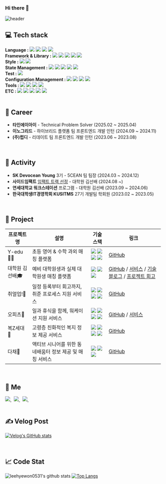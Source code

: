 ### Hi there 👋

![header](https://capsule-render.vercel.app/api?type=waving&customColorList=0,2,10&height=200&section=header&text=welcome🦝&fontSize=90)

<h2>💻 Tech stack</h2>

<div>
  <div>
    <b>Language : </b>
    <img src="https://img.shields.io/badge/HTML-E34F26?style=flat&logo=HTML5&logoColor=white"/>
    <img src="https://img.shields.io/badge/CSS-1572B6?style=flat&logo=CSS3&logoColor=white"/>
    <img src="https://img.shields.io/badge/JavaScript-f7df1e?style=flat&logo=JavaScript&logoColor=white"/>
    <img src="https://img.shields.io/badge/TypeScript-3178C6?style=flat&logo=TypeScript&logoColor=white"/>
    <br />
  </div>
  <div>
    <b>Framework & Library : </b>
    <img src="https://img.shields.io/badge/React-61DAFB?style=flat&logo=React&logoColor=white"/>
    <img src="https://img.shields.io/badge/Next.js-000000?style=flat&logo=Next.js&logoColor=white"/>
    <img src="https://img.shields.io/badge/React Native-61DAFB?style=flat&logo=React&logoColor=white" />
    <img src="https://img.shields.io/badge/Node.js-339933?style=flat&logo=Node.js&logoColor=white"/>
    <img src="https://img.shields.io/badge/Express-000000?style=flat&logo=Express&logoColor=white"/>
    <br />
  </div>
  <div>
    <b>Style : </b>
    <img src="https://img.shields.io/badge/styled-components-DB7093?style=flat&logo=styled-components&logoColor=white"/>
    <img src="https://img.shields.io/badge/tailwindcss-06B6D4?style=flat&logo=tailwindcss&logoColor=white"/>
    <br />
  </div>
  <div>
    <b>State Management : </b>
    <img src="https://img.shields.io/badge/React Query-FF4154?style=flat&logo=ReactQuery&logoColor=white"/>
    <img src="https://img.shields.io/badge/👻 Jotai-000000?style=flat&logo=Jotai&logoColor=white"/>
    <img src="https://img.shields.io/badge/🐻 Zustand-000000?style=flat&logo=Zustand&logoColor=white"/>
    <img src="https://img.shields.io/badge/Recoil-0075EB?style=flat&logo=Recoil&logoColor=white"/>
    <img src="https://img.shields.io/badge/MobX-FF9955?style=flat&logo=MobX&logoColor=white"/>
    <br />    
  </div>
  <div>
    <b>Test : </b>
    <img src="https://img.shields.io/badge/Storybook-FF4785?style=flat&logo=Storybook&logoColor=white"/>
  </div>
  <div>
    <b>Configuration Management : </b>
    <img src="https://img.shields.io/badge/Git-F05032?style=flat&logo=Git&logoColor=white"/>
    <img src="https://img.shields.io/badge/GitHub-181717?style=flat&logo=GitHub&logoColor=white"/>
    <img src="https://img.shields.io/badge/Bitbucket-0052CC?style=flat&logo=Bitbucket&logoColor=white"/>
    <img src="https://img.shields.io/badge/GitLab-FC6D26?style=flat&logo=GitLab&logoColor=white"/>
    <br />
  </div>
  <div>
    <b>Tools : </b>
    <img src="https://img.shields.io/badge/Vite-646CFF?style=flat&logo=Vite&logoColor=white"/>
    <img src="https://img.shields.io/badge/MySQL-4479A1?style=flat&logo=MySQL&logoColor=white"/>
    <img src="https://img.shields.io/badge/AWS-232F3E?style=flat&logo=AmazonAWS&logoColor=white"/>
    <img src="https://img.shields.io/badge/Jenkins-D24939?style=flat&logo=Jenkins&logoColor=white"/>
    <br />  
  </div>
  <div>
    <b>ETC : </b>
      <img src="https://img.shields.io/badge/Figma-F24E1E?style=flat&logo=Figma&logoColor=white"/>
      <img src="https://img.shields.io/badge/Slack-4A154B?style=flat&logo=Slack&logoColor=white"/>
      <img src="https://img.shields.io/badge/Notion-000000?style=flat&logo=Notion&logoColor=white"/>
      <img src="https://img.shields.io/badge/Jira-0052CC?style=flat&logo=Jira&logoColor=white"/>
      <img src="https://img.shields.io/badge/Confluence-172B4D?style=flat&logo=Confluence&logoColor=white"/>
    <br />  
  </div>
</div>

<br />

<h2> 💼 Career </h2>
<ul>
  <li><b>타인에이아이</b> - Technical Problem Solver (2025.02 ~ 2025.04)</li>
  <li><b>이노그리드</b> - 하이브리드 플랫폼 팀 프론트엔드 개발 인턴 (2024.09 ~ 2024.11)</li>
  <li><b>(주)럽디</b> - 리데이트 팀 프론트엔드 개발 인턴 (2023.06 ~ 2023.08)</li>
</ul>

<br />

<h2> 💫 Activity </h2>
<ul>
  <li><b>SK Devocean Young</b> 3기 - 5CEAN 팀 팀장 (2024.03 ~ 2024.12)</li>
  <li><b>사이드임팩트</b> <a href="https://brianimpact.org/program/3294/">임팩트 트랙 선정</a> - 대학원 김선배 (2024.08 ~)</li>
  <li><b>연세대학교 워크스테이션</b> 프로그램 - 대학원 김선배 (2023.09 ~ 2024.06)</li>
  <li><b>한국대학생IT경영학회 KUSITMS</b> 27기 개발팀 학회원 (2023.02 ~ 2023.05)</li>
</ul>

<br />

<h2>📜 Project</h2>

| 프로젝트명     | 설명                                                     | 기술 스택 | 링크 |
|----------------|----------------------------------------------------------|-----------|------|
| Y-edu👨‍🏫 | 초등 영어 & 수학 과외 매칭 플랫폼 | <img src="https://img.shields.io/badge/Next.js-000000?style=flat&logo=Next.js&logoColor=white"/> <img src="https://img.shields.io/badge/TypeScript-3178C6?style=flat&logo=TypeScript&logoColor=white"/> <img src="https://img.shields.io/badge/🐻 Zustand-000000?style=flat&logo=Zustand&logoColor=white"/> <img src="https://img.shields.io/badge/React Query-FF4154?style=flat&logo=ReactQuery&logoColor=white"/> | <a href="https://github.com/Y-edu/Y-edu-front">GitHub</a>
| 대학원 김선배🎓 | 예비 대학원생과 실제 대학원생 매칭 플랫폼                | <img src="https://img.shields.io/badge/Next.js-000000?style=flat&logo=Next.js&logoColor=white"/> <img src="https://img.shields.io/badge/TypeScript-3178C6?style=flat&logo=TypeScript&logoColor=white"/> <img src="https://img.shields.io/badge/👻 Jotai-000000?style=flat&logo=Jotai&logoColor=white"/> | <a href="https://github.com/WE-ARE-RACCOONS/postgraduate-front">GitHub</a> / <a href="https://www.kimseonbae.com/">서비스</a> / <a href="https://we-are-raccoons.github.io/RACCOONS/">기술 블로그</a> / <a href="https://velog.io/@leehyewon0531/%EB%8C%80%ED%95%99%EC%9B%90%EA%B9%80%EC%84%A0%EB%B0%B0-%ED%94%84%EB%A1%9C%EC%A0%9D%ED%8A%B8-%ED%9A%8C%EA%B3%A0">프로젝트 회고</a> |
| 취얼업!💼       | 일정 등록부터 회고까지, 취준 프로세스 지원 서비스        | <img src="https://img.shields.io/badge/Next.js-000000?style=flat&logo=Next.js&logoColor=white"/> <img src="https://img.shields.io/badge/TypeScript-3178C6?style=flat&logo=TypeScript&logoColor=white"/> <img src="https://img.shields.io/badge/🐻 Zustand-000000?style=flat&logo=Zustand&logoColor=white"/> <img src="https://img.shields.io/badge/tailwindcss-06B6D4?style=flat&logo=tailwindcss&logoColor=white"/>  | <a href="https://github.com/SKT-5CEAN/front-end">GitHub</a>  |
| 오피츠🍋        | 일과 휴식을 함께, 워케이션 지원 서비스                   |   <img src="https://img.shields.io/badge/Next.js-000000?style=flat&logo=Next.js&logoColor=white"/> <img src="https://img.shields.io/badge/TypeScript-3178C6?style=flat&logo=TypeScript&logoColor=white"/> <img src="https://img.shields.io/badge/🐻 Zustand-000000?style=flat&logo=Zustand&logoColor=white"/> <img src="https://img.shields.io/badge/React Query-FF4154?style=flat&logo=ReactQuery&logoColor=white"/>   |  <a href="https://github.com/WORK-NECTOR/OFFIZZ-FE">GitHub</a> / <a href="https://www.offizz.co.kr/">서비스</a> |
| 복Z세대🏥       | 고령층 친화적인 복지 정보 제공 서비스                    |  <img src="https://img.shields.io/badge/React-61DAFB?style=flat&logo=React&logoColor=white"/> <img src="https://img.shields.io/badge/MUI-007FFF?style=flat&logo=MUI&logoColor=white"/> <img src="https://img.shields.io/badge/Recoil-0075EB?style=flat&logo=Recoil&logoColor=white"/> <img src="https://img.shields.io/badge/Vite-646CFF?style=flat&logo=Vite&logoColor=white"/> | <a href="https://github.com/googoo9918/software-project-bokha">GitHub</a>  |
| 다채💫          | 액티브 시니어를 위한 동네배움터 정보 제공 및 매칭 서비스 | <img src="https://img.shields.io/badge/React-61DAFB?style=flat&logo=React&logoColor=white"/> <img src="https://img.shields.io/badge/Recoil-0075EB?style=flat&logo=Recoil&logoColor=white"/> <img src="https://img.shields.io/badge/Vite-646CFF?style=flat&logo=Vite&logoColor=white"/>  | <a href="https://github.com/KUSITMS-27-chilling/Dachae-FE">GitHub</a>   |

<br />

<h2> 🦝 Me </h2>

<div>
  <a href="https://velog.io/@leehyewon0531">
    <img src="https://img.shields.io/badge/Velog-20C997?style=flat&logo=velog&logoColor=white&link=https://velog.io/@leehyewon0531"/>
  </a>&nbsp
  <a href="https://www.instagram.com/hyehye0531/">
    <img src="https://img.shields.io/badge/Instagram-E4405F?style=flat&logo=Instagram&logoColor=white&link=https://www.instagram.com/hyehye0531/"/>
  </a>&nbsp
  <a href="https://www.linkedin.com/in/leehyewon0531/">
    <img src="https://img.shields.io/badge/LinkedIn-0A66C2?style=flat&logo=LinkedIn&logoColor=white&link=https://www.linkedin.com/in/leehyewon0531/"/>
  </a>&nbsp
  <br />
</div>

<br />

## ✍️ Velog Post

[![Velog's GitHub stats](https://velog-readme-stats.vercel.app/api?name=leehyewon0531)]([https://velog.io/@hsh111366/posts](https://velog.io/@leehyewon0531/posts))

<br />

## 📈 Code Stat

  ![leehyewon0531's github stats](https://github-readme-stats.vercel.app/api?username=leehyewon0531&show_icons=true) 
  [![Top Langs](https://github-readme-stats.vercel.app/api/top-langs/?username=leehyewon0531&layout=compact)](https://github.com/leehyewon0531)
